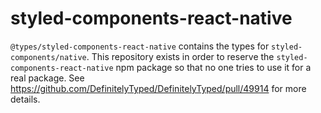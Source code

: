 # styled-components-react-native

`@types/styled-components-react-native` contains the types for `styled-components/native`. This repository exists in order to reserve the `styled-components-react-native` npm package so that no one tries to use it for a real package. See https://github.com/DefinitelyTyped/DefinitelyTyped/pull/49914 for more details.
